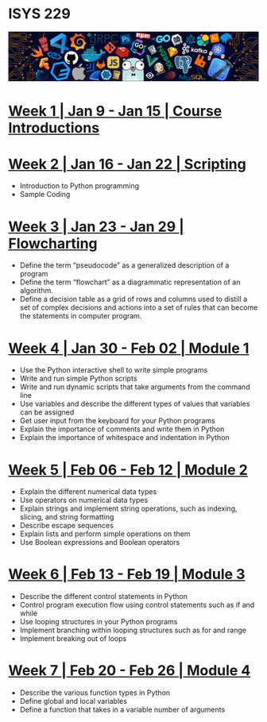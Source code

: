 # ISYS 229

![image with programing logos](Resources/src/header.png)

# [Week 1 | Jan 9 - Jan 15 | Course Introductions](Week1/Readme.md)
# [Week 2 | Jan 16 - Jan 22 | Scripting](Week2/Readme.md)
- Introduction to Python programming
- Sample Coding
# [Week 3 | Jan 23 - Jan 29 | Flowcharting](Week3/Readme.md)
- Define the term “pseudocode” as a generalized description of a program
- Define the term “flowchart” as a diagrammatic representation of an algorithm.
- Define a decision table as a grid of rows and columns used to distill a set of complex decisions and actions into a set of rules that can become the statements in computer program.
# [Week 4 | Jan 30 - Feb 02 | Module 1](Week4/Readme.md)
- Use the Python interactive shell to write simple programs
- Write and run simple Python scripts
- Write and run dynamic scripts that take arguments from the command line
- Use variables and describe the different types of values that variables can be assigned
- Get user input from the keyboard for your Python programs
- Explain the importance of comments and write them in Python
- Explain the importance of whitespace and indentation in Python
# [Week 5 | Feb 06 - Feb 12 | Module 2](Week5/Readme.md)
- Explain the different numerical data types
- Use operators on numerical data types
- Explain strings and implement string operations, such as indexing, slicing, and string formatting
- Describe escape sequences
- Explain lists and perform simple operations on them
- Use Boolean expressions and Boolean operators
# [Week 6 | Feb 13 - Feb 19 | Module 3](Week6/Readme.md)
- Describe the different control statements in Python
- Control program execution flow using control statements such as if and while
- Use looping structures in your Python programs
- Implement branching within looping structures such as for and range
- Implement breaking out of loops
# [Week 7 | Feb 20 - Feb 26 | Module 4](Week7/Readme.md)
- Describe the various function types in Python
- Define global and local variables
- Define a function that takes in a variable number of arguments
